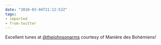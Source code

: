 ```yaml
---
date: "2010-03-04T21:12:52Z"
tags:
- imported
- from-twitter
---
```

Excellent tunes at [@thejohnsonarms](/twitter/#/thejohnsonarms) courtesy of Manière des Bohémiens!
